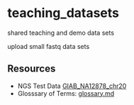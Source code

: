 # teaching_datasets
shared teaching and demo data sets

upload small fastq data sets

## Resources

- NGS Test Data [GIAB_NA12878_chr20](https://github.com/genomic-medicine-msc-bioinformatics/teaching_datasets/tree/master/GIAB_NA12878_chr20)
- Glosssary of Terms: [glossary.md](https://github.com/genomic-medicine-msc-bioinformatics/teaching_datasets/blob/master/glossary.md)
